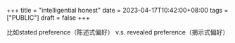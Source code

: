 +++
title = "intelligential honest"
date = 2023-04-17T10:42:00+08:00
tags = ["PUBLIC"]
draft = false
+++

比如stated preference（陈述式偏好） v.s. revealed preference（揭示式偏好）
